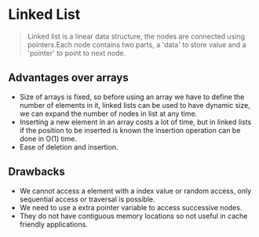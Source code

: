 # Linked List

> Linked list is a linear data structure, the nodes are connected using pointers.Each node contains two parts, a 'data' to store value and a 'pointer' to point to next node.

## Advantages over arrays
+ Size of arrays is fixed, so before using an array we have to define the number of elements in it, linked lists can be used to have dynamic size, we can expand the number of nodes in list at any time.
+ Inserting a new element in an array costs a lot of time, but in linked lists if the position to be inserted is known the insertion operation can be done in O(1) time.
+ Ease of deletion and insertion.

## Drawbacks
+ We cannot access a element with a index value or random access, only sequential access or traversal is possible.
+ We need to use a extra pointer variable to access successive nodes.
+ They do not have contiguous memory locations so not useful in cache friendly applications.
